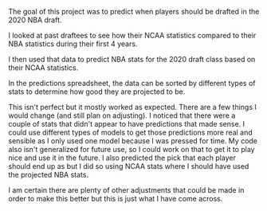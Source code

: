 The goal of this project was to predict when players should be drafted in the 2020 NBA draft.

I looked at past draftees to see how their NCAA statistics compared to their NBA statistics during their first 4 years.

I then used that data to predict NBA stats for the 2020 draft class based on their NCAA statistics.

In the predictions spreadsheet, the data can be sorted by different types of stats to determine how good they are projected to be.

This isn't perfect but it mostly worked as expected. There are a few things I would change (and still plan on adjusting).
I noticed that there were a couple of stats that didn't appear to have predictions that made sense.
I could use different types of models to get those predictions more real and sensible as I only used one model because I was pressed for time.
My code also isn't generalized for future use, so I could work on that to get it to play nice and use it in the future.
I also predicted the pick that each player should end up as but I did so using NCAA stats where I should have used the projected NBA stats.

I am certain there are plenty of other adjustments that could be made in order to make this better but this is just what I have come across.
